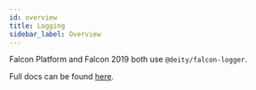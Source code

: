 ```yaml
---
id: overview
title: Logging
sidebar_label: Overview
---
```


Falcon Platform and Falcon 2019 both use `@deity/falcon-logger`.

Full docs can be found [here](/docs/2019/miscellaneous/falcon-logger).
